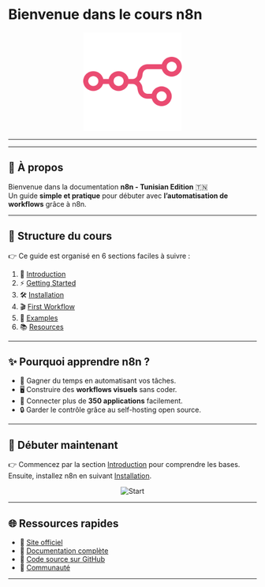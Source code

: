# Bienvenue dans le cours n8n 

<div style="text-align:center;">
    <img src="assets/images/logo.png" alt="n8n logo" width="200">
</div>
<hr>

---

## 🌟 À propos

Bienvenue dans la documentation **n8n - Tunisian Edition** 🇹🇳  
Un guide **simple et pratique** pour débuter avec **l’automatisation de workflows** grâce à n8n.

---

## 📖 Structure du cours

👉 Ce guide est organisé en 6 sections faciles à suivre :  

1. 📝 [Introduction](introduction.md)  
2. ⚡ [Getting Started](getting-started.md)  
3. 🛠️ [Installation](installation.md)  
4. 🎬 [First Workflow](first-workflow.md)  
5. 🔄 [Examples](examples.md)  
6. 📚 [Resources](resources.md)  

---

## ✨ Pourquoi apprendre n8n ?

- 🚀 Gagner du temps en automatisant vos tâches.  
- 🖥️ Construire des **workflows visuels** sans coder.  
- 🔗 Connecter plus de **350 applications** facilement.  
- 🔒 Garder le contrôle grâce au self-hosting open source.  

---

## 🚀 Débuter maintenant

👉 Commencez par la section [Introduction](introduction.md) pour comprendre les bases.  
Ensuite, installez n8n en suivant [Installation](installation.md).  

<div align="center">
  <a href="docs/introduction.md" style="text-decoration:none;">
    <img src="https://img.shields.io/badge/➡️%20Commencer%20le%20cours-blue?style=for-the-badge" alt="Start">
  </a>
</div>


---


## 🌐 Ressources rapides

- 🔗 [Site officiel](https://n8n.io)  
- 📖 [Documentation complète](https://docs.n8n.io)  
- 🐙 [Code source sur GitHub](https://github.com/n8n-io/n8n)  
- 💬 [Communauté](https://community.n8n.io)  

---
